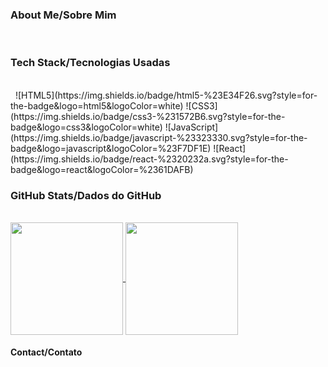 ###

<h3>About Me/Sobre Mim</h3>
</br>
<h3>Tech Stack/Tecnologias Usadas</h3>
</br>
&nbsp;
  ![HTML5](https://img.shields.io/badge/html5-%23E34F26.svg?style=for-the-badge&logo=html5&logoColor=white)
  ![CSS3](https://img.shields.io/badge/css3-%231572B6.svg?style=for-the-badge&logo=css3&logoColor=white)
  ![JavaScript](https://img.shields.io/badge/javascript-%23323330.svg?style=for-the-badge&logo=javascript&logoColor=%23F7DF1E)
  ![React](https://img.shields.io/badge/react-%2320232a.svg?style=for-the-badge&logo=react&logoColor=%2361DAFB)
</br>
<h3>GitHub Stats/Dados do GitHub</h3>
</br>
<a href="https://github.com/anuraghazra/github-readme-stats">
  <img align="center" height="180em" src="https://github-readme-stats.vercel.app/api?username=MiguelNS101&count_private=true&show_icons=true&theme=synthwave" />
</a>
<a href="https://github.com/anuraghazra/convoychat">
  <img align="center" height="180em" src="https://github-readme-stats.vercel.app/api/top-langs/?username=MiguelNS101&layout=compact&langs_count=10&theme=synthwave" />
</a>

<h4>Contact/Contato</h4>
